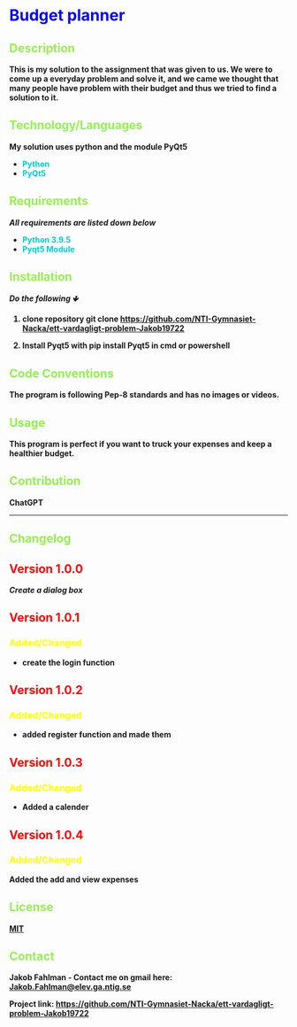 
                                            


## <h1><strong><span style="color:blue">Budget planner</span> 

## <h2><strong><span style="color:95f252">Description</span> 

This is my solution to the assignment that was given to us. We were to come up a everyday problem and solve it, and we came we thought that many people have problem with their budget and thus we tried to find a solution to it.



## <h2><strong><span style="color:95f252">Technology/Languages</span> 

My solution uses python and the module PyQt5

- <span style="color:#00CED1">Python</span>
- <span style="color:#00CED1">PyQt5</span>

## <h2><strong><span style="color:95f252">Requirements</span> 

***All requirements are listed down below***

- <span style="color:#00CED1">Python 3.9.5</span>
- <span style="color:#00CED1">Pyqt5 Module</span>


## <h2><strong><span style="color:95f252">Installation</span> 



***Do the following 🡻***  

1. clone repository
    git clone https://github.com/NTI-Gymnasiet-Nacka/ett-vardagligt-problem-Jakob19722

2. Install Pyqt5
with pip install Pyqt5 in cmd or powershell


## <h2><strong><span style="color:95f252">Code Conventions</span> 

The program is following Pep-8 standards and has no images or videos.

## <h2><strong><span style="color:95f252">Usage</span>     

This program is perfect if you want to truck your expenses and keep a healthier budget.

## <h2><strong><span style="color:95f252">Contribution</span>  

ChatGPT

---
## <h2><strong><span style="color:95f252">Changelog</span> 


## <h2><strong><span style="color:red">Version 1.0.0</span>
***Create a dialog box***
## <h2><strong><span style="color:red">Version 1.0.1</span> 

#### <h3><strong><span style="color:yellow">Added/Changed</span> 

- create the login function


## <h2><strong><span style="color:red">Version 1.0.2</span> 

#### <h3><strong><span style="color:yellow">Added/Changed</span> 

- added register function and made them


 

## <h2><strong><span style="color:red">Version 1.0.3</span> 

#### <h3><strong><span style="color:yellow">Added/Changed</span> 

- Added a calender

## <h2><strong><span style="color:red">Version 1.0.4</span> 

#### <h3><strong><span style="color:yellow">Added/Changed</span> 


Added the add and view expenses


## <h2><strong><span style="color:95f252">License</span> 

[MIT](https://choosealicense.com/licenses/mit/)

## <h2><strong><span style="color:95f252">Contact</span> 



Jakob Fahlman  - Contact me on gmail here: Jakob.Fahlman@elev.ga.ntig.se
                                                                       
Project link: <https://github.com/NTI-Gymnasiet-Nacka/ett-vardagligt-problem-Jakob19722>

